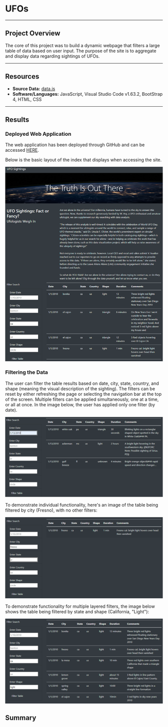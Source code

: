 # UFOs

---

## Project Overview

The core of this project was to build a dynamic webpage that filters a large table of data based on user input.  The purpose of the site is to aggregate and display data regarding sightings of UFOs.

---

## Resources

- **Source Data:** [data.js](https://github.com/ZeroDarkHardy/UFOs/blob/main/static/js/data.js)
- **Software/Languages:** JavaScript, Visual Studio Code v1.63.2, BootStrap 4, HTML, CSS

---

## Results

### Deployed Web Application
The web application has been deployed through GitHub and can be accessed [HERE](https://zerodarkhardy.github.io/UFOs/).

Below is the basic layout of the index that displays when accessing the site.

![index_landing.png](https://github.com/ZeroDarkHardy/UFOs/blob/main/resources/index_landing.png)

### Filtering the Data

The user can filter the table results based on date, city, state, country, and shape (meaning the visual description of the sighting).  The filters can be reset by either refreshing the page or selecting the navigation bar at the top of the screen.  Multiple filters can be applied simultaneously, one at a time, or all at once. In the image below, the user has applied only one filter (by date).

![filter_by_date.png](https://github.com/ZeroDarkHardy/UFOs/blob/main/resources/filter_by_date.png)

To demonstrate individual functionality, here's an image of the table being filtered by city (Fresno), with no other filters:

![filter_by_city.png](https://github.com/ZeroDarkHardy/UFOs/blob/main/resources/filter_by_city.png)

To demonstrate functionality for multiple layered filters, the image below shows the table being filtered by state and shape (California, "Light"):

![filter_by_multi.png](https://github.com/ZeroDarkHardy/UFOs/blob/main/resources/filter_by_multi.png)

## Summary

